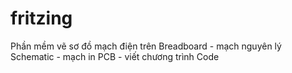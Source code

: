 # fritzing
Phần mềm vẽ sơ đồ mạch điện trên Breadboard - mạch nguyên lý Schematic - mạch in PCB - viết chương trình Code
